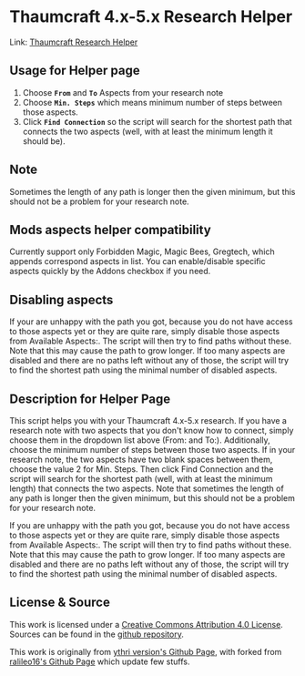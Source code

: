 # Thaumcraft 4.x-5.x Research Helper

Link: 
[Thaumcraft Research Helper](http://robin840211.github.io/tcresearch/)

## Usage for Helper page
1. Choose  **`From`** and **`To`** Aspects from your research note
2. Choose **`Min. Steps`** which means minimum number of steps between those aspects.
3. Click  **`Find Connection`** so the script will search for the shortest path that connects the two aspects (well, with at least the minimum length it should be).

## Note
Sometimes the length of any path is longer then the given minimum, but this should not be a problem for your research note.

## Mods aspects helper compatibility
Currently support only Forbidden Magic, Magic Bees, Gregtech, which appends correspond aspects in list.
You can enable/disable specific aspects quickly by the Addons checkbox if you need.

## Disabling aspects
If your are unhappy with the path you got, because you do not have access to those aspects yet or they are quite rare, 
simply disable those aspects from Available Aspects:. The script will then try to find paths without these. Note that 
this may cause the path to grow longer. If too many aspects are disabled and there are no paths left without any of 
those, the script will try to find the shortest path using the minimal number of disabled aspects.

## Description for Helper Page
This script helps you with your Thaumcraft 4.x-5.x research. If you have a research note with two aspects that you don't 
know how to connect, simply choose them in the dropdown list above (From: and To:). Additionally, choose the minimum 
number of steps between those two aspects. If in your research note, the two aspects have two blank spaces between 
them, choose the value 2 for Min. Steps. Then click Find Connection and the script will search for the shortest path 
(well, with at least the minimum length) that connects the two aspects. Note that sometimes the length of any path is 
longer then the given minimum, but this should not be a problem for your research note.

If you are unhappy with the path you got, because you do not have access to those aspects yet or they are quite rare, 
simply disable those aspects from Available Aspects:. The script will then try to find paths without these. Note that 
this may cause the path to grow longer. If too many aspects are disabled and there are no paths left without any of 
those, the script will try to find the shortest path using the minimal number of disabled aspects.

## License & Source
This work is licensed under a [Creative Commons Attribution 4.0 License](https://creativecommons.org/licenses/by/4.0/).
Sources can be found in the [github repository](https://github.com/robin840211/tcresearch).

This work is originally from [ythri version's Github Page](https://github.com/ythri/tcresearch),
with forked from [ralileo16's Github Page](https://github.com/ralileo16/tcresearch) which update few stuffs.
